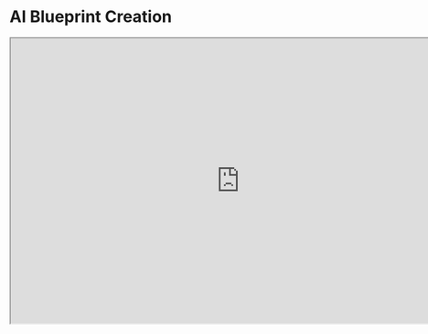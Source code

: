 # AI Blueprint Creation

<p><iframe title="YouTube video player" src="https://www.youtube.com/embed/AXdLVttIDWw?si=uMi-Qf8GZBmMZyCm" width="800" height="500" allowfullscreen="allowfullscreen" allow="accelerometer; autoplay; clipboard-write; encrypted-media; gyroscope; picture-in-picture; web-share"></iframe></p>